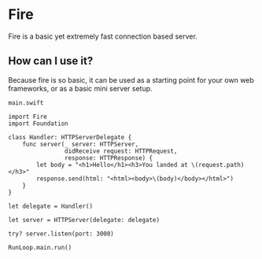 # Fire

Fire is a basic yet extremely fast connection based server.

## How can I use it?

Because fire is so basic, it can be used as a starting point for your own web frameworks, or as a basic mini server setup.

```
main.swift
```

```
import Fire
import Foundation

class Handler: HTTPServerDelegate {
    func server(_ server: HTTPServer,
                didReceive request: HTTPRequest,
                response: HTTPResponse) {
        let body = "<h1>Hello</h1><h3>You landed at \(request.path)</h3>"
        response.send(html: "<html><body>\(body)</body></html>")
    }
}

let delegate = Handler()

let server = HTTPServer(delegate: delegate)

try? server.listen(port: 3000)

RunLoop.main.run()
```
